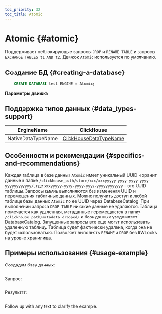 ```yaml
---
toc_priority: 32
toc_title: Atomic
---
```


# Atomic {#atomic}

Поддерживает неблокирующие запросы `DROP` и `RENAME TABLE` и запросы `EXCHANGE TABLES t1 AND t2`. Движок `Atomic` используется по умолчанию.

## Создание БД {#creating-a-database}

``` sql
    CREATE DATABASE test ENGINE = Atomic;
```

**Параметры движка**

## Поддержка типов данных {#data_types-support} 

|  EngineName           | ClickHouse                         |
|-----------------------|------------------------------------|
| NativeDataTypeName    | [ClickHouseDataTypeName](link#)    |


## Особенности и рекомендации {#specifics-and-recommendations}

Каждая таблица в базе данных `Atomic` имеет уникальный UUID и хранит данные в папке `/clickhouse_path/store/xxx/xxxyyyyy-yyyy-yyyy-yyyy-yyyyyyyyyyyy/`, где `xxxyyyyy-yyyy-yyyy-yyyy-yyyyyyyyyyyy` - это UUID таблицы.
Запросы `RENAME` выполняются без изменения UUID и перемещения табличных данных.
Можно получить доступ к любой таблице базы данных `Atomic` по ее UUID через DatabaseCatalog.
При выполнении запроса `DROP TABLE` никакие данные не удаляются. Таблица помечается как удаленная, метаданные перемещаются в папку `/clickhouse_path/metadata_dropped/` и база данных уведомляет DatabaseCatalog.
Запущенные запросы все еще могут использовать удаленную таблицу. Таблица будет фактически удалена, когда она не будет использоваться.
Позволяет выполнять `RENAME` и `DROP` без RWLocks на уровне хранилища.

## Примеры использования {#usage-example}

Создадим базу данных:

``` text
```

Запрос:

``` sql
```

Результат:

``` text
```

Follow up with any text to clarify the example.
